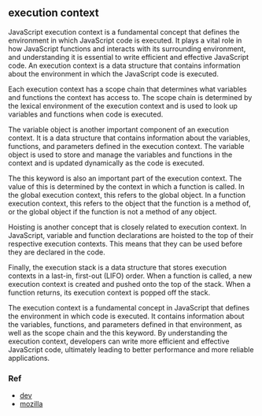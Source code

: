 ## execution context
JavaScript execution context is a fundamental concept that defines the environment in which JavaScript code is executed. It plays a vital role in how JavaScript functions and interacts with its surrounding environment, and understanding it is essential to write efficient and effective JavaScript code. An execution context is a data structure that contains information about the environment in which the JavaScript code is executed.

Each execution context has a scope chain that determines what variables and functions the context has access to. The scope chain is determined by the lexical environment of the execution context and is used to look up variables and functions when code is executed.

The variable object is another important component of an execution context. It is a data structure that contains information about the variables, functions, and parameters defined in the execution context. The variable object is used to store and manage the variables and functions in the context and is updated dynamically as the code is executed.

The this keyword is also an important part of the execution context. The value of this is determined by the context in which a function is called. In the global execution context, this refers to the global object. In a function execution context, this refers to the object that the function is a method of, or the global object if the function is not a method of any object.

Hoisting is another concept that is closely related to execution context. In JavaScript, variable and function declarations are hoisted to the top of their respective execution contexts. This means that they can be used before they are declared in the code.

Finally, the execution stack is a data structure that stores execution contexts in a last-in, first-out (LIFO) order. When a function is called, a new execution context is created and pushed onto the top of the stack. When a function returns, its execution context is popped off the stack.

The execution context is a fundamental concept in JavaScript that defines the environment in which code is executed. It contains information about the variables, functions, and parameters defined in that environment, as well as the scope chain and the this keyword. By understanding the execution context, developers can write more efficient and effective JavaScript code, ultimately leading to better performance and more reliable applications.

### Ref
- [dev](https://dev.to/jahid6597/javascript-execution-context-a-deep-dive-4kno#:~:text=JavaScript%20Execution%20Context%20is%20the,creation%20phase)
- [mozilla](https://developer.mozilla.org/en-US/docs/Web/JavaScript/Reference/Execution_model)

